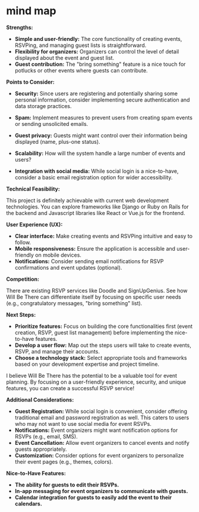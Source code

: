 # mind map

**Strengths:**

* **Simple and user-friendly:** The core functionality of creating events, RSVPing, and managing guest lists is straightforward.
* **Flexibility for organizers:**  Organizers can control the level of detail displayed about the event and guest list.
* **Guest contribution:** The "bring something" feature is a nice touch for potlucks or other events where guests can contribute.

**Points to Consider:**

* **Security:**  Since users are registering and potentially sharing some personal information, consider implementing secure authentication and data storage practices.

* **Spam:**  Implement measures to prevent users from creating spam events or sending unsolicited emails.

* **Guest privacy:**  Guests might want control over their information being displayed (name, plus-one status).
* **Scalability:** How will the system handle a large number of events and users?
* **Integration with social media:** While social login is a nice-to-have, consider a basic email registration option for wider accessibility.

**Technical Feasibility:**

This project is definitely achievable with current web development technologies. You can explore frameworks like Django or Ruby on Rails for the backend and Javascript libraries like React or Vue.js for the frontend.

**User Experience (UX):**

* **Clear interface:** Make creating events and RSVPing intuitive and easy to follow.
* **Mobile responsiveness:** Ensure the application is accessible and user-friendly on mobile devices.
* **Notifications:** Consider sending email notifications for RSVP confirmations and event updates (optional).

**Competition:**

There are existing RSVP services like Doodle and SignUpGenius.  See how Will Be There can differentiate itself by focusing on specific user needs (e.g., congratulatory messages, "bring something" list).

**Next Steps:**

* **Prioritize features:**  Focus on building the core functionalities first (event creation, RSVP, guest list management) before implementing the nice-to-have features.
* **Develop a user flow:**  Map out the steps users will take to create events, RSVP, and manage their accounts.
* **Choose a technology stack:**  Select appropriate tools and frameworks based on your development expertise and project timeline.

I believe Will Be There has the potential to be a valuable tool for event planning. By focusing on a user-friendly experience, security, and unique features, you can create a successful RSVP service!

**Additional Considerations:**

* **Guest Registration:** While social login is convenient, consider offering traditional email and password registration as well. This caters to users who may not want to use social media for event RSVPs.
* **Notifications:**  Event organizers might want notification options for RSVPs (e.g., email, SMS).
* **Event Cancellation:**  Allow event organizers to cancel events and notify guests appropriately.
* **Customization:**  Consider options for event organizers to personalize their event pages (e.g., themes, colors).

**Nice-to-Have Features:**

* **The ability for guests to edit their RSVPs.**
* **In-app messaging for event organizers to communicate with guests.**
* **Calendar integration for guests to easily add the event to their calendars.**
